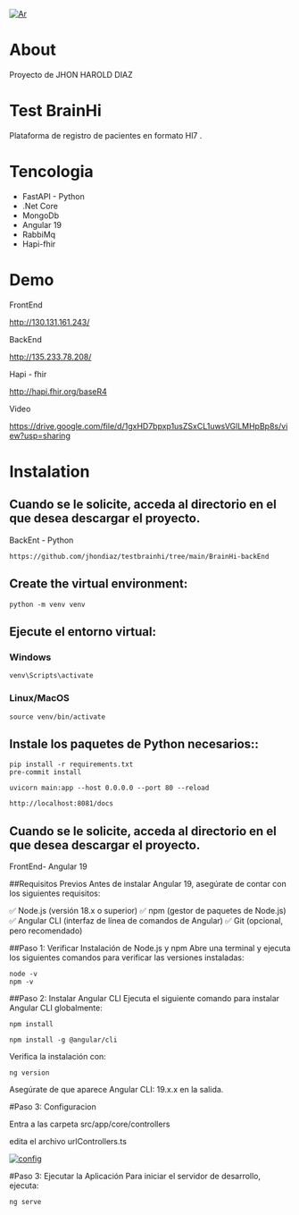 [![Ar](Ar "Ar")](https://firebasestorage.googleapis.com/v0/b/tdriversuper.appspot.com/o/ar.png?alt=media&token=b6be5ae4-6c61-47a5-bfdc-a2950d4d8623 "Ar")

# About
Proyecto  de JHON HAROLD  DIAZ

# Test BrainHi
Plataforma  de registro de  pacientes  en  formato Hl7 .

# Tencologia
* FastAPI - Python 
* .Net Core
* MongoDb
* Angular 19
* RabbiMq
* Hapi-fhir

# Demo
FrontEnd

http://130.131.161.243/

BackEnd

http://135.233.78.208/

Hapi - fhir

http://hapi.fhir.org/baseR4

Video

https://drive.google.com/file/d/1gxHD7bpxp1usZSxCL1uwsVGlLMHpBp8s/view?usp=sharing

# Instalation

## Cuando se le solicite, acceda al directorio en el que desea descargar el proyecto.

 BackEnt - Python
```
https://github.com/jhondiaz/testbrainhi/tree/main/BrainHi-backEnd
```

## Create the virtual environment:
```
python -m venv venv

```

## Ejecute el entorno virtual:
### Windows
```
venv\Scripts\activate

```
### Linux/MacOS
```
source venv/bin/activate
```

## Instale los paquetes de Python necesarios::
```
pip install -r requirements.txt
pre-commit install

uvicorn main:app --host 0.0.0.0 --port 80 --reload

http://localhost:8081/docs

```
## Cuando se le solicite, acceda al directorio en el que desea descargar el proyecto.

FrontEnd- Angular 19

##Requisitos Previos
Antes de instalar Angular 19, asegúrate de contar con los siguientes requisitos:

✅ Node.js (versión 18.x o superior)
✅ npm (gestor de paquetes de Node.js)
✅ Angular CLI (interfaz de línea de comandos de Angular)
✅ Git (opcional, pero recomendado)

##Paso 1: Verificar Instalación de Node.js y npm
Abre una terminal y ejecuta los siguientes comandos para verificar las versiones instaladas:

```
node -v
npm -v

```
##Paso 2: Instalar Angular CLI
Ejecuta el siguiente comando para instalar Angular CLI globalmente:

```
npm install

npm install -g @angular/cli

```
Verifica la instalación con:

```
ng version

```

Asegúrate de que aparece Angular CLI: 19.x.x en la salida.

#Paso 3: Configuracion

Entra a las  carpeta   src/app/core/controllers

edita  el  archivo urlControllers.ts

[![config](config "config")](https://firebasestorage.googleapis.com/v0/b/tdriversuper.appspot.com/o/config_base.png?alt=media&token=6c54483f-996e-4b40-b6b7-3d537026c7ac "config")




#Paso 3: Ejecutar la Aplicación
Para iniciar el servidor de desarrollo, ejecuta:



```
ng serve

```
